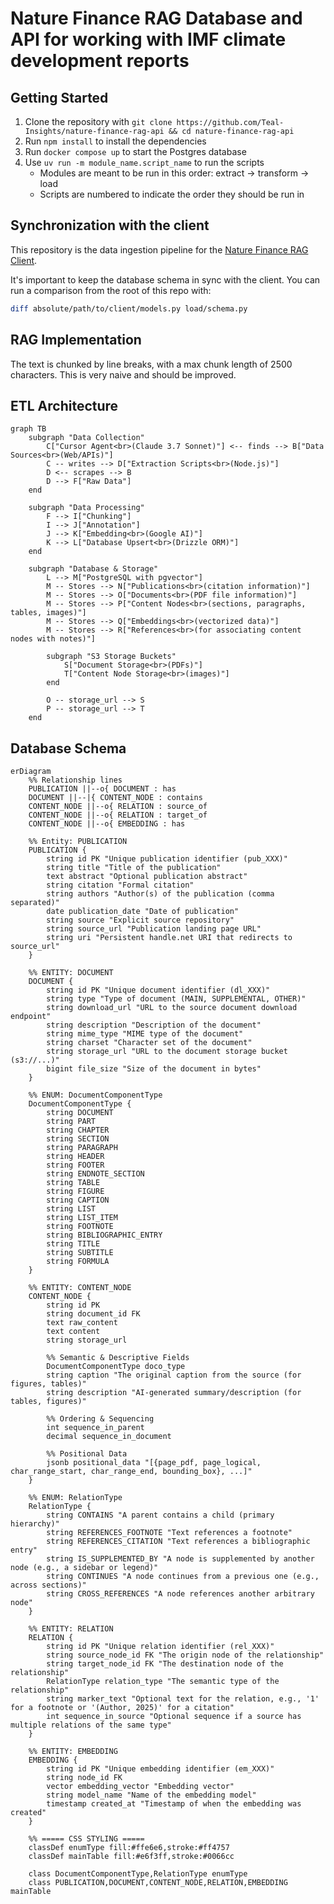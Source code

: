 # Nature Finance RAG Database and API for working with IMF climate development reports

## Getting Started

1. Clone the repository with `git clone https://github.com/Teal-Insights/nature-finance-rag-api && cd nature-finance-rag-api`
2. Run `npm install` to install the dependencies
3. Run `docker compose up` to start the Postgres database
4. Use `uv run -m module_name.script_name` to run the scripts
    - Modules are meant to be run in this order: extract -> transform -> load
    - Scripts are numbered to indicate the order they should be run in

## Synchronization with the client

This repository is the data ingestion pipeline for the [Nature Finance RAG Client](https://github.com/Teal-Insights/nature-finance-rag-client).

It's important to keep the database schema in sync with the client. You can run a comparison from the root of this repo with:

```bash
diff absolute/path/to/client/models.py load/schema.py
```

## RAG Implementation

The text is chunked by line breaks, with a max chunk length of 2500 characters. This is very naive and should be improved.

## ETL Architecture

```mermaid
graph TB
    subgraph "Data Collection"
        C["Cursor Agent<br>(Claude 3.7 Sonnet)"] <-- finds --> B["Data Sources<br>(Web/APIs)"]
        C -- writes --> D["Extraction Scripts<br>(Node.js)"]
        D <-- scrapes --> B
        D --> F["Raw Data"]
    end

    subgraph "Data Processing"
        F --> I["Chunking"]
        I --> J["Annotation"]
        J --> K["Embedding<br>(Google AI)"]
        K --> L["Database Upsert<br>(Drizzle ORM)"]
    end

    subgraph "Database & Storage"
        L --> M["PostgreSQL with pgvector"]
        M -- Stores --> N["Publications<br>(citation information)"]
        M -- Stores --> O["Documents<br>(PDF file information)"]
        M -- Stores --> P["Content Nodes<br>(sections, paragraphs, tables, images)"]
        M -- Stores --> Q["Embeddings<br>(vectorized data)"]
        M -- Stores --> R["References<br>(for associating content nodes with notes)"]
        
        subgraph "S3 Storage Buckets"
            S["Document Storage<br>(PDFs)"]
            T["Content Node Storage<br>(images)"]
        end
        
        O -- storage_url --> S
        P -- storage_url --> T
    end
```

## Database Schema

```mermaid
erDiagram
    %% Relationship lines
    PUBLICATION ||--o{ DOCUMENT : has
    DOCUMENT ||--|{ CONTENT_NODE : contains
    CONTENT_NODE ||--o{ RELATION : source_of
    CONTENT_NODE ||--o{ RELATION : target_of
    CONTENT_NODE ||--o{ EMBEDDING : has
    
    %% Entity: PUBLICATION
    PUBLICATION {
        string id PK "Unique publication identifier (pub_XXX)"
        string title "Title of the publication"
        text abstract "Optional publication abstract"
        string citation "Formal citation"
        string authors "Author(s) of the publication (comma separated)"
        date publication_date "Date of publication"
        string source "Explicit source repository"
        string source_url "Publication landing page URL"
        string uri "Persistent handle.net URI that redirects to source_url"
    }

    %% ENTITY: DOCUMENT
    DOCUMENT {
        string id PK "Unique document identifier (dl_XXX)"
        string type "Type of document (MAIN, SUPPLEMENTAL, OTHER)"
        string download_url "URL to the source document download endpoint"
        string description "Description of the document"
        string mime_type "MIME type of the document"
        string charset "Character set of the document"
        string storage_url "URL to the document storage bucket (s3://...)"
        bigint file_size "Size of the document in bytes"
    }

    %% ENUM: DocumentComponentType
    DocumentComponentType {
        string DOCUMENT
        string PART
        string CHAPTER
        string SECTION
        string PARAGRAPH
        string HEADER
        string FOOTER
        string ENDNOTE_SECTION
        string TABLE
        string FIGURE
        string CAPTION
        string LIST
        string LIST_ITEM
        string FOOTNOTE
        string BIBLIOGRAPHIC_ENTRY
        string TITLE
        string SUBTITLE
        string FORMULA
    }

    %% ENTITY: CONTENT_NODE
    CONTENT_NODE {
        string id PK
        string document_id FK
        text raw_content
        text content
        string storage_url
        
        %% Semantic & Descriptive Fields
        DocumentComponentType doco_type
        string caption "The original caption from the source (for figures, tables)"
        string description "AI-generated summary/description (for tables, figures)"
        
        %% Ordering & Sequencing
        int sequence_in_parent
        decimal sequence_in_document
        
        %% Positional Data
        jsonb positional_data "[{page_pdf, page_logical, char_range_start, char_range_end, bounding_box}, ...]"
    }

    %% ENUM: RelationType
    RelationType {
        string CONTAINS "A parent contains a child (primary hierarchy)"
        string REFERENCES_FOOTNOTE "Text references a footnote"
        string REFERENCES_CITATION "Text references a bibliographic entry"
        string IS_SUPPLEMENTED_BY "A node is supplemented by another node (e.g., a sidebar or legend)"
        string CONTINUES "A node continues from a previous one (e.g., across sections)"
        string CROSS_REFERENCES "A node references another arbitrary node"
    }

    %% ENTITY: RELATION
    RELATION {
        string id PK "Unique relation identifier (rel_XXX)"
        string source_node_id FK "The origin node of the relationship"
        string target_node_id FK "The destination node of the relationship"
        RelationType relation_type "The semantic type of the relationship"
        string marker_text "Optional text for the relation, e.g., '1' for a footnote or '(Author, 2025)' for a citation"
        int sequence_in_source "Optional sequence if a source has multiple relations of the same type"
    }

    %% ENTITY: EMBEDDING
    EMBEDDING {
        string id PK "Unique embedding identifier (em_XXX)"
        string node_id FK
        vector embedding_vector "Embedding vector"
        string model_name "Name of the embedding model"
        timestamp created_at "Timestamp of when the embedding was created"
    }

    %% ===== CSS STYLING =====
    classDef enumType fill:#ffe6e6,stroke:#ff4757
    classDef mainTable fill:#e6f3ff,stroke:#0066cc

    class DocumentComponentType,RelationType enumType
    class PUBLICATION,DOCUMENT,CONTENT_NODE,RELATION,EMBEDDING mainTable
```